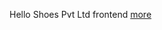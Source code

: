 Hello Shoes Pvt Ltd frontend 
<a href="https://lahiru4.github.io/Hello_Shoes_Pvt_Ltd_front_end/" class="back-to-top">more<i class="fa fa-angle-double-up"></i></a>